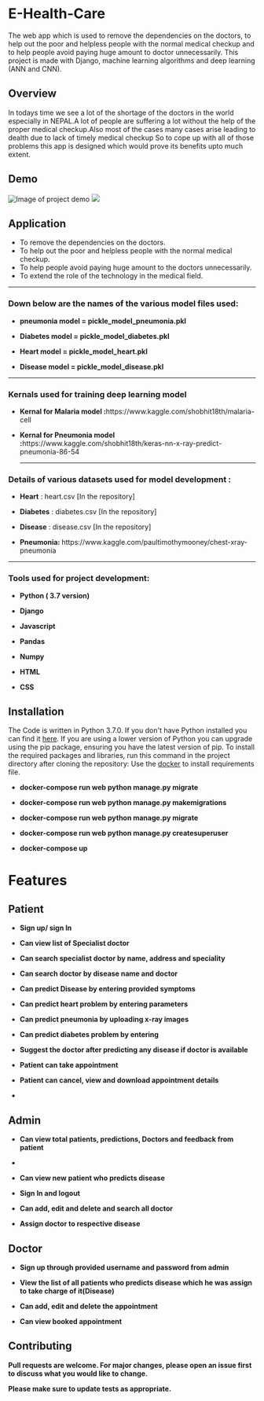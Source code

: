 # E-Health-Care
The web app which is used to remove the dependencies on the doctors, to help out the poor and helpless people with the normal medical checkup and to help people avoid paying huge amount to doctor unnecessarily. This project is made with Django, machine learning algorithms and deep learning (ANN and CNN).
## Overview
In todays time we see a lot of the shortage of the doctors in the world especially in NEPAL.A lot of people are suffering a lot without the help of the proper medical checkup.Also most of the cases many cases arise leading to dealth due to lack of timely medical checkup
So to cope up with all of those problems this app is designed which would prove its benefits upto much extent.
## Demo
![Image of project demo](https://github.com/Pradip-p/E-Health-Care/blob/master/media/Screenshot%20from%202021-03-08%2015-03-23.png)
![](https://github.com/Pradip-p/E-Health-Care/blob/master/media/Screenshot%20from%202021-03-08%2015-03-27.png)
## Application
* To remove the dependencies on the doctors.
* To help out the poor and helpless people with the normal medical checkup.
* To help people avoid paying huge amount to the doctors unnecessarily.
* To extend the role of the technology in the medical field.

<hr>
<h3> Down below are the names of the various model files used:</h3>
<ul>
<li><p><b> pneumonia model = pickle_model_pneumonia.pkl</b></p></li>
<li><p><b>Diabetes model = pickle_model_diabetes.pkl</b></p></li>
<li><p><b>Heart model = pickle_model_heart.pkl</b></p></li>
<li><p><b>Disease model = pickle_model_disease.pkl</b></p></li>
</ul>
<hr>

<h3> Kernals used for training deep learning model </h3>
<ul>
<li><p><b>Kernal for Malaria model :</b>https://www.kaggle.com/shobhit18th/malaria-cell</p></li>

<li><p><b>Kernal for Pneumonia model :</b>https://www.kaggle.com/shobhit18th/keras-nn-x-ray-predict-pneumonia-86-54</p></li>
<hr>
</ul>

<h3> Details of various datasets used for model development : </h3>
<ul>
<li><p><b>Heart</b> : heart.csv [In the repository]</p></li>
<li><p><b>Diabetes</b> : diabetes.csv [In the repository]</p></li>
<li><p><b>Disease</b> : disease.csv [In the repository]</p></li>
<li><p><b>Pneumonia: </b> https://www.kaggle.com/paultimothymooney/chest-xray-pneumonia </p></li>
</ul>

<hr>

<h3> Tools used for project development: </h3>
<ul>
<li><p><b>Python ( 3.7 version)</b></p></li>
<li><p><b>Django</b></p></li>
<li><p><b>Javascript</b></p></li>
<li><p><b>Pandas</b></p></li>
<li><p><b>Numpy</b></p></li>
<li><p><b>HTML</b></p></li>
<li><p><b>CSS</b></p></li>
</ul>

## Installation
The Code is written in Python 3.7.0. If you don't have Python installed you can find it [here](https://www.python.org/downloads/). If you are using a lower version of Python you can upgrade using the pip package, ensuring you have the latest version of pip. To install the required packages and libraries, run this command in the project directory after cloning the repository:
Use the  [docker](https://docs.docker.com/docker-for-windows/install/) to install requirements file.

<ul>
<li><p><b>docker-compose run web python manage.py migrate</b></p></li>
<li><p><b>docker-compose run web python manage.py makemigrations</b></p></li>
<li><p><b>docker-compose run web python manage.py migrate</b></p></li>
<li><p><b>docker-compose run web python manage.py createsuperuser</b></p></li>
<li><p><b>docker-compose up</b></p></li>
</ul>

# Features

## Patient

<ul>
<li><p><b>Sign up/ sign In</b></p></li>
<li><p><b>Can view list of Specialist doctor</b></p></li>
<li><p><b>Can search specialist doctor by name, address and speciality<b><p></li>
<li><p><b>Can search doctor by disease name and doctor</b></p></li>
<li><p><b>Can predict Disease by entering provided symptoms</b></p></li>
<li><p><b>Can predict heart problem by entering parameters</b></p></li>
<li><p><b>Can predict pneumonia by uploading x-ray images</b></p></li>
<li><p><b>Can predict diabetes problem by entering </b></p></li>
<li><p><b>Suggest the doctor after predicting any disease if doctor is available</b></p></li>
<li><p><b>Patient can take appointment</b></p></li>
<li><p><b>Patient can cancel, view and download appointment details</b><p><li>
</ul>

## Admin
<ul>
<li><p><b>Can view total patients, predictions, Doctors and feedback from patient</b></p><li>
<li><p><b>Can view new patient who predicts disease</b></p></li>
<li><p><b>Sign In and logout</b></p></li>
<li><p><b>Can add, edit and delete and search all doctor</b></p></li>
<li><p><b>Assign doctor to respective disease </b></p></li>
</ul>

## Doctor

<ul>
<li><p><b>Sign up through provided username and password from admin
</b></p></li>
<li><p><b>View the list of all patients who predicts disease which he was assign to take charge of it(Disease)</b></p></li>
<li><p><b>Can add, edit and delete the appointment </b></p></li>
<li><p><b>Can view booked appointment
</b></p></li>
</ul>




## Contributing
Pull requests are welcome. For major changes, please open an issue first to discuss what you would like to change.

Please make sure to update tests as appropriate.
